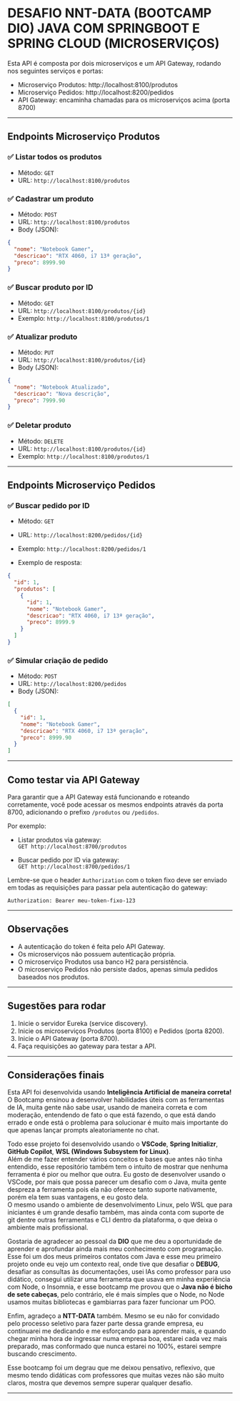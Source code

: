 
# DESAFIO NNT-DATA (BOOTCAMP DIO) JAVA COM SPRINGBOOT E SPRING CLOUD (MICROSERVIÇOS)

Esta API é composta por dois microserviços e um API Gateway, rodando nos seguintes serviços e portas:

- Microserviço Produtos: http://localhost:8100/produtos  
- Microserviço Pedidos: http://localhost:8200/pedidos  
- API Gateway: encaminha chamadas para os microserviços acima (porta 8700)

---

## Endpoints Microserviço Produtos

### ✅ Listar todos os produtos  
- Método: `GET`  
- URL: `http://localhost:8100/produtos`  

### ✅ Cadastrar um produto  
- Método: `POST`  
- URL: `http://localhost:8100/produtos`  
- Body (JSON):

```json
{
  "nome": "Notebook Gamer",
  "descricao": "RTX 4060, i7 13ª geração",
  "preco": 8999.90
}
```

### ✅ Buscar produto por ID  
- Método: `GET`  
- URL: `http://localhost:8100/produtos/{id}`  
- Exemplo: `http://localhost:8100/produtos/1`

### ✅ Atualizar produto  
- Método: `PUT`  
- URL: `http://localhost:8100/produtos/{id}`  
- Body (JSON):

```json
{
  "nome": "Notebook Atualizado",
  "descricao": "Nova descrição",
  "preco": 7999.90
}
```

### ✅ Deletar produto  
- Método: `DELETE`  
- URL: `http://localhost:8100/produtos/{id}`  
- Exemplo: `http://localhost:8100/produtos/1`

---

## Endpoints Microserviço Pedidos

### ✅ Buscar pedido por ID  
- Método: `GET`  
- URL: `http://localhost:8200/pedidos/{id}`  
- Exemplo: `http://localhost:8200/pedidos/1`  

- Exemplo de resposta:

```json
{
  "id": 1,
  "produtos": [
    {
      "id": 1,
      "nome": "Notebook Gamer",
      "descricao": "RTX 4060, i7 13ª geração",
      "preco": 8999.9
    }
  ]
}
```

### ✅ Simular criação de pedido  
- Método: `POST`  
- URL: `http://localhost:8200/pedidos`  
- Body (JSON):

```json
[
  {
    "id": 1,
    "nome": "Notebook Gamer",
    "descricao": "RTX 4060, i7 13ª geração",
    "preco": 8999.90
  }
]
```

---

## Como testar via API Gateway

Para garantir que a API Gateway está funcionando e roteando corretamente, você pode acessar os mesmos endpoints através da porta 8700, adicionando o prefixo `/produtos` ou `/pedidos`.

Por exemplo:

- Listar produtos via gateway:  
  `GET http://localhost:8700/produtos`  

- Buscar pedido por ID via gateway:  
  `GET http://localhost:8700/pedidos/1`  

Lembre-se que o header `Authorization` com o token fixo deve ser enviado em todas as requisições para passar pela autenticação do gateway:

```
Authorization: Bearer meu-token-fixo-123
```

---

## Observações

- A autenticação do token é feita pelo API Gateway.  
- Os microserviços não possuem autenticação própria.  
- O microserviço Produtos usa banco H2 para persistência.  
- O microserviço Pedidos não persiste dados, apenas simula pedidos baseados nos produtos.  

---

## Sugestões para rodar

1. Inicie o servidor Eureka (service discovery).  
2. Inicie os microserviços Produtos (porta 8100) e Pedidos (porta 8200).  
3. Inicie o API Gateway (porta 8700).  
4. Faça requisições ao gateway para testar a API.  

---

## Considerações finais

Esta API foi desenvolvida usando **Inteligência Artificial de maneira correta!**  
O Bootcamp ensinou a desenvolver habilidades úteis com as ferramentas de IA, muita gente não sabe usar, usando de maneira correta e com moderação, entendendo de fato o que está fazendo, o que está dando errado e onde está o problema para solucionar é muito mais importante do que apenas lançar prompts aleatoriamente no chat.

Todo esse projeto foi desenvolvido usando o **VSCode**, **Spring Initializr**, **GitHub Copilot**, **WSL (Windows Subsystem for Linux)**.  
Além de me fazer entender vários conceitos e bases que antes não tinha entendido, esse repositório também tem o intuito de mostrar que nenhuma ferramenta é pior ou melhor que outra. Eu gosto de desenvolver usando o VSCode, por mais que possa parecer um desafio com o Java, muita gente despreza a ferramenta pois ela não oferece tanto suporte nativamente, porém ela tem suas vantagens, e eu gosto dela.  
O mesmo usando o ambiente de desenvolvimento Linux, pelo WSL que para iniciantes é um grande desafio também, mas ainda conta com suporte de git dentre outras ferramentas e CLI dentro da plataforma, o que deixa o ambiente mais profissional.

Gostaria de agradecer ao pessoal da **DIO** que me deu a oportunidade de aprender e aprofundar ainda mais meu conhecimento com programação.  
Esse foi um dos meus primeiros contatos com Java e esse meu primeiro projeto onde eu vejo um contexto real, onde tive que desafiar o **DEBUG**, desafiar as consultas às documentações, usei IAs como professor para uso didático, consegui utilizar uma ferramenta que usava em minha experiência com Node, o Insomnia, e esse bootcamp me provou que o **Java não é bicho de sete cabeças**, pelo contrário, ele é mais simples que o Node, no Node usamos muitas bibliotecas e gambiarras para fazer funcionar um POO.  

Enfim, agradeço a **NTT-DATA** também. Mesmo se eu não for convidado pelo processo seletivo para fazer parte dessa grande empresa, eu continuarei me dedicando e me esforçando para aprender mais, e quando chegar minha hora de ingressar numa empresa boa, estarei cada vez mais preparado, mas conformado que nunca estarei no 100%, estarei sempre buscando crescimento.  

Esse bootcamp foi um degrau que me deixou pensativo, reflexivo, que mesmo tendo didáticas com professores que muitas vezes não são muito claros, mostra que devemos sempre superar qualquer desafio.

---
